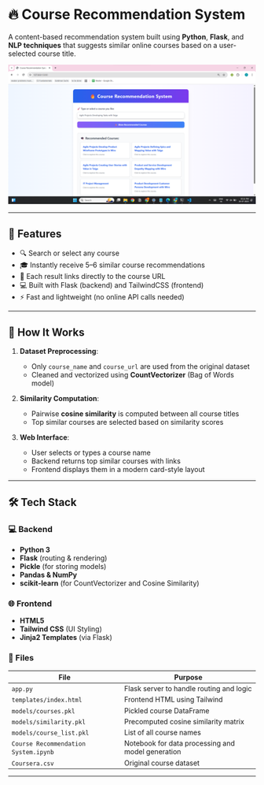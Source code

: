 # 🔥 Course Recommendation System

A content-based recommendation system built using **Python**, **Flask**, and **NLP techniques** that suggests similar online courses based on a user-selected course title.

![Course Recommendation System](screenshots/homePage.png) <!-- Optional: Insert a screenshot or demo gif here -->

---

## 📌 Features

- 🔍 Search or select any course
- 🎓 Instantly receive 5–6 similar course recommendations
- 🔗 Each result links directly to the course URL
- 💻 Built with Flask (backend) and TailwindCSS (frontend)
- ⚡ Fast and lightweight (no online API calls needed)

---

## 🧠 How It Works

1. **Dataset Preprocessing**:

   - Only `course_name` and `course_url` are used from the original dataset
   - Cleaned and vectorized using **CountVectorizer** (Bag of Words model)

2. **Similarity Computation**:

   - Pairwise **cosine similarity** is computed between all course titles
   - Top similar courses are selected based on similarity scores

3. **Web Interface**:
   - User selects or types a course name
   - Backend returns top similar courses with links
   - Frontend displays them in a modern card-style layout

---

## 🛠️ Tech Stack

### 💻 Backend

- **Python 3**
- **Flask** (routing & rendering)
- **Pickle** (for storing models)
- **Pandas & NumPy**
- **scikit-learn** (for CountVectorizer and Cosine Similarity)

### 🌐 Frontend

- **HTML5**
- **Tailwind CSS** (UI Styling)
- **Jinja2 Templates** (via Flask)

### 📂 Files

| File                                 | Purpose                                           |
| ------------------------------------ | ------------------------------------------------- |
| `app.py`                             | Flask server to handle routing and logic          |
| `templates/index.html`               | Frontend HTML using Tailwind                      |
| `models/courses.pkl`                 | Pickled course DataFrame                          |
| `models/similarity.pkl`              | Precomputed cosine similarity matrix              |
| `models/course_list.pkl`             | List of all course names                          |
| `Course Recommendation System.ipynb` | Notebook for data processing and model generation |
| `Coursera.csv`                       | Original course dataset                           |

---
